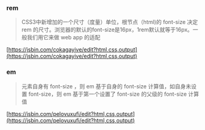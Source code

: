 ### rem

> CSS3中新增加的一个尺寸（度量）单位，根节点（html)的 font-size 决定 rem 的尺寸。浏览器的默认的font-size是16px，1rem默认就等于16px。一般我们用它来做 web app 的适配


[https://jsbin.com/cokagayive/edit?html,css,output](https://jsbin.com/cokagayive/edit?html,css,output)


### em

> 元素自身有 font-size ，则 em 基于自身的 font-size 计算值，如自身未设置 font-size，则 em 基于第一个设置了 font-size 的父级的 font-size 计算值

[https://jsbin.com/pelovuxufi/edit?html,css,output](https://jsbin.com/pelovuxufi/edit?html,css,output)